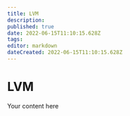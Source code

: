 ```yaml
---
title: LVM
description: 
published: true
date: 2022-06-15T11:10:15.628Z
tags: 
editor: markdown
dateCreated: 2022-06-15T11:10:15.628Z
---
```


# LVM
Your content here